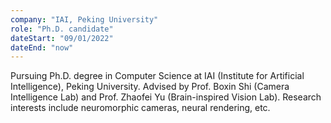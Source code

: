 ```yaml
---
company: "IAI, Peking University"
role: "Ph.D. candidate"
dateStart: "09/01/2022"
dateEnd: "now"
---
```


Pursuing Ph.D. degree in Computer Science at IAI (Institute for Artificial Intelligence), Peking University. Advised by Prof. Boxin Shi (Camera Intelligence Lab) and Prof. Zhaofei Yu (Brain-inspired Vision Lab). Research interests include neuromorphic cameras, neural rendering, etc.
